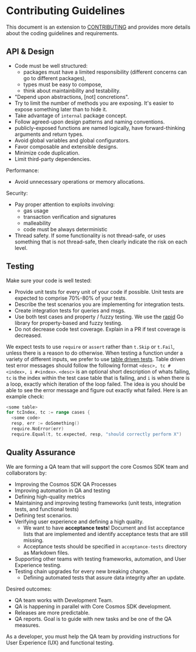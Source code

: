 # Contributing Guidelines

This document is an extension to [CONTRIBUTING](./CONTRIBUTING.md) and provides more details about the coding guidelines and requirements.

## API & Design

+ Code must be well structured:
  + packages must have a limited responsibility (different concerns can go to different packages),
  + types must be easy to compose,
  + think about maintainbility and testability.
+ "Depend upon abstractions, [not] concretions".
+ Try to limit the number of methods you are exposing. It's easier to expose something later than to hide it.
+ Take advantage of `internal` package concept.
+ Follow agreed-upon design patterns and naming conventions.
+ publicly-exposed functions are named logically, have forward-thinking arguments and return types.
+ Avoid global variables and global configurators.
+ Favor composable and extensible designs.
+ Minimize code duplication.
+ Limit third-party dependencies.

Performance:
+ Avoid unnecessary operations or memory allocations.

Security:
+ Pay proper attention to exploits involving:
  + gas usage
  + transaction verification and signatures
  + malleability
  + code must be always deterministic
+ Thread safety. If some functionality is not thread-safe, or uses something that is not thread-safe, then clearly indicate the risk on each level.


## Testing

Make sure your code is well tested:
+ Provide unit tests for every unit of your code if possible. Unit tests are expected to comprise 70%-80% of your tests.
+ Describe the test scenarios you are implementing for integration tests.
+ Create integration tests for queries and msgs.
+ Use both test cases and property / fuzzy testing. We use the [rapid](pgregory.net/rapid) Go library for property-based and fuzzy testing.
+ Do not decrease code test coverage. Explain in a PR if test coverage is decreased.

We expect tests to use `require` or `assert` rather than `t.Skip` or `t.Fail`,
unless there is a reason to do otherwise.
When testing a function under a variety of different inputs, we prefer to use
[table driven tests](https://github.com/golang/go/wiki/TableDrivenTests).
Table driven test error messages should follow the following format
`<desc>, tc #<index>, i #<index>`.
`<desc>` is an optional short description of whats failing, `tc` is the
index within the test case table that is failing, and `i` is when there
is a loop, exactly which iteration of the loop failed.
The idea is you should be able to see the
error message and figure out exactly what failed.
Here is an example check:

```go
<some table>
for tcIndex, tc := range cases {
  <some code>
  resp, err := doSomething()
  require.NoError(err)
  require.Equal(t, tc.expected, resp, "should correctly perform X")
```

## Quality Assurance

We are forming a QA team that will support the core Cosmos SDK team and collaborators by:
- Improving the Cosmos SDK QA Processes
- Improving automation in QA and testing
- Defining high-quality metrics
- Maintaining and improving testing frameworks (unit tests, integration tests, and functional tests)
- Defining test scenarios.
- Verifying user experience and defining a high quality.
    - We want to have **acceptance tests**! Document and list acceptance lists that are implemented and identify acceptance tests that are still missing.
    - Acceptance tests should be specified in `acceptance-tests` directory as Markdown files.
- Supporting other teams with testing frameworks, automation, and User Experience testing.
- Testing chain upgrades for every new breaking change.
    - Defining automated tests that assure data integrity after an update.

Desired outcomes:

- QA team works with Development Team.
- QA is happening in parallel with Core Cosmos SDK development.
- Releases are more predictable.
- QA reports. Goal is to guide with new tasks and be one of the QA measures.


As a developer, you must help the QA team by providing instructions for User Experience (UX) and functional testing.
